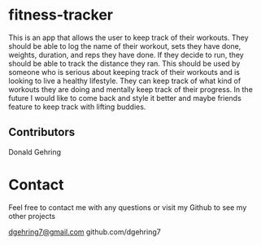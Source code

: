 # fitness-tracker

This is an app that allows the user to keep track of their workouts. They should be able to log the name of their workout, sets they have done, weights, duration, and reps they have done. If they decide to run, they should be able to track the distance they ran. 
This should be used by someone who is serious about keeping track of their workouts and is looking to live a healthy lifestyle. They can keep track of what kind of workouts they are doing and mentally keep track of their progress.
In the future I would like to come back and style it better and maybe friends feature to keep track with lifting buddies.

## Contributors
Donald Gehring

# Contact

Feel free to contact me with any questions or visit my Github to see my other projects

dgehring7@gmail.com
github.com/dgehring7